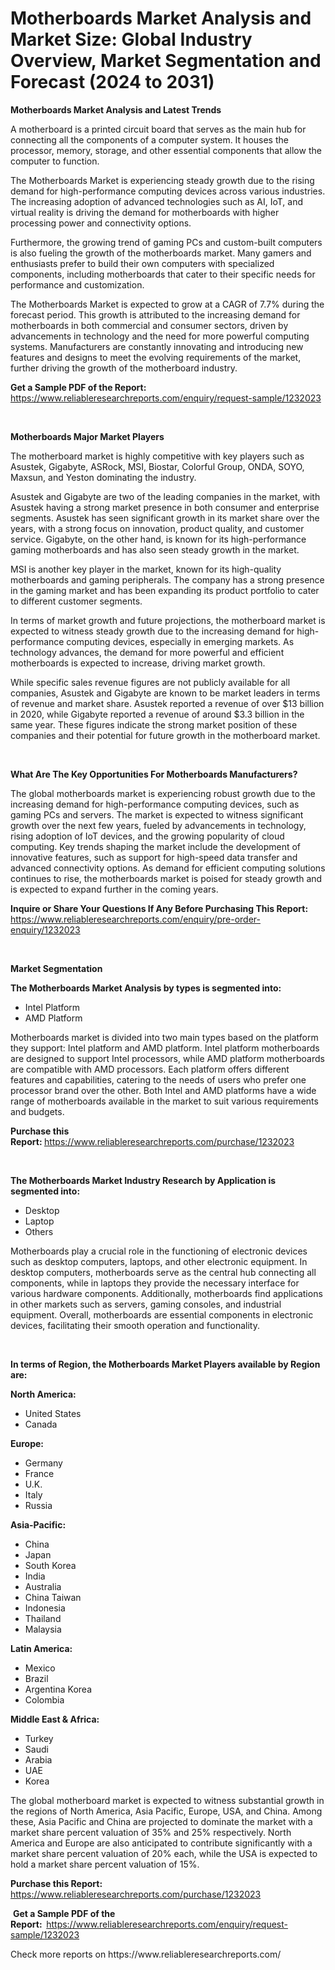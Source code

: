 <p><h1>Motherboards Market Analysis and Market Size: Global Industry Overview, Market Segmentation and Forecast (2024 to 2031)</h1></p><p><strong>Motherboards Market Analysis and Latest Trends</strong></p>
<p><p>A motherboard is a printed circuit board that serves as the main hub for connecting all the components of a computer system. It houses the processor, memory, storage, and other essential components that allow the computer to function.</p><p>The Motherboards Market is experiencing steady growth due to the rising demand for high-performance computing devices across various industries. The increasing adoption of advanced technologies such as AI, IoT, and virtual reality is driving the demand for motherboards with higher processing power and connectivity options.</p><p>Furthermore, the growing trend of gaming PCs and custom-built computers is also fueling the growth of the motherboards market. Many gamers and enthusiasts prefer to build their own computers with specialized components, including motherboards that cater to their specific needs for performance and customization.</p><p>The Motherboards Market is expected to grow at a CAGR of 7.7% during the forecast period. This growth is attributed to the increasing demand for motherboards in both commercial and consumer sectors, driven by advancements in technology and the need for more powerful computing systems. Manufacturers are constantly innovating and introducing new features and designs to meet the evolving requirements of the market, further driving the growth of the motherboard industry.</p></p>
<p><strong>Get a Sample PDF of the Report:&nbsp;</strong> <a href="https://www.reliableresearchreports.com/enquiry/request-sample/1232023">https://www.reliableresearchreports.com/enquiry/request-sample/1232023</a></p>
<p>&nbsp;</p>
<p><strong>Motherboards Major Market Players</strong></p>
<p><p>The motherboard market is highly competitive with key players such as Asustek, Gigabyte, ASRock, MSI, Biostar, Colorful Group, ONDA, SOYO, Maxsun, and Yeston dominating the industry. </p><p>Asustek and Gigabyte are two of the leading companies in the market, with Asustek having a strong market presence in both consumer and enterprise segments. Asustek has seen significant growth in its market share over the years, with a strong focus on innovation, product quality, and customer service. Gigabyte, on the other hand, is known for its high-performance gaming motherboards and has also seen steady growth in the market.</p><p>MSI is another key player in the market, known for its high-quality motherboards and gaming peripherals. The company has a strong presence in the gaming market and has been expanding its product portfolio to cater to different customer segments.</p><p>In terms of market growth and future projections, the motherboard market is expected to witness steady growth due to the increasing demand for high-performance computing devices, especially in emerging markets. As technology advances, the demand for more powerful and efficient motherboards is expected to increase, driving market growth.</p><p>While specific sales revenue figures are not publicly available for all companies, Asustek and Gigabyte are known to be market leaders in terms of revenue and market share. Asustek reported a revenue of over $13 billion in 2020, while Gigabyte reported a revenue of around $3.3 billion in the same year. These figures indicate the strong market position of these companies and their potential for future growth in the motherboard market.</p></p>
<p>&nbsp;</p>
<p><strong>What Are The Key Opportunities For Motherboards Manufacturers?</strong></p>
<p><p>The global motherboards market is experiencing robust growth due to the increasing demand for high-performance computing devices, such as gaming PCs and servers. The market is expected to witness significant growth over the next few years, fueled by advancements in technology, rising adoption of IoT devices, and the growing popularity of cloud computing. Key trends shaping the market include the development of innovative features, such as support for high-speed data transfer and advanced connectivity options. As demand for efficient computing solutions continues to rise, the motherboards market is poised for steady growth and is expected to expand further in the coming years.</p></p>
<p><strong>Inquire or Share Your Questions If Any Before Purchasing This Report:</strong> <a href="https://www.reliableresearchreports.com/enquiry/pre-order-enquiry/1232023">https://www.reliableresearchreports.com/enquiry/pre-order-enquiry/1232023</a></p>
<p>&nbsp;</p>
<p><strong>Market Segmentation</strong></p>
<p><strong>The Motherboards Market Analysis by types is segmented into:</strong></p>
<p><ul><li>Intel Platform</li><li>AMD Platform</li></ul></p>
<p><p>Motherboards market is divided into two main types based on the platform they support: Intel platform and AMD platform. Intel platform motherboards are designed to support Intel processors, while AMD platform motherboards are compatible with AMD processors. Each platform offers different features and capabilities, catering to the needs of users who prefer one processor brand over the other. Both Intel and AMD platforms have a wide range of motherboards available in the market to suit various requirements and budgets.</p></p>
<p><strong>Purchase this Report:&nbsp;</strong><a href="https://www.reliableresearchreports.com/purchase/1232023">https://www.reliableresearchreports.com/purchase/1232023</a></p>
<p>&nbsp;</p>
<p><strong>The Motherboards Market Industry Research by Application is segmented into:</strong></p>
<p><ul><li>Desktop</li><li>Laptop</li><li>Others</li></ul></p>
<p><p>Motherboards play a crucial role in the functioning of electronic devices such as desktop computers, laptops, and other electronic equipment. In desktop computers, motherboards serve as the central hub connecting all components, while in laptops they provide the necessary interface for various hardware components. Additionally, motherboards find applications in other markets such as servers, gaming consoles, and industrial equipment. Overall, motherboards are essential components in electronic devices, facilitating their smooth operation and functionality.</p></p>
<p>&nbsp;</p>
<p><strong>In terms of Region, the Motherboards Market Players available by Region are:</strong></p>
<p>
    <p> <strong> North America: </strong>
        <ul>
            <li>United States</li>
            <li>Canada</li>
        </ul>
        </p> 
    <p> <strong> Europe: </strong>
        <ul>
            <li>Germany</li>
            <li>France</li>
            <li>U.K.</li>
            <li>Italy</li>
            <li>Russia</li>
        </ul>
        </p> 
    <p> <strong> Asia-Pacific: </strong>
        <ul>
            <li>China</li>
            <li>Japan</li>
            <li>South Korea</li>
            <li>India</li>
            <li>Australia</li>
            <li>China Taiwan</li>
            <li>Indonesia</li>
            <li>Thailand</li>
            <li>Malaysia</li>
        </ul>
        </p> 
    <p> <strong> Latin America: </strong>
        <ul>
            <li>Mexico</li>
            <li>Brazil</li>
            <li>Argentina Korea</li>
            <li>Colombia</li>
        </ul>
        </p> 
    <p> <strong> Middle East & Africa: </strong>
        <ul>
            <li>Turkey</li>
            <li>Saudi</li>
            <li>Arabia</li>
            <li>UAE</li>
            <li>Korea</li>
        </ul>
    </p>
    </p>
<p><p>The global motherboard market is expected to witness substantial growth in the regions of North America, Asia Pacific, Europe, USA, and China. Among these, Asia Pacific and China are projected to dominate the market with a market share percent valuation of 35% and 25% respectively. North America and Europe are also anticipated to contribute significantly with a market share percent valuation of 20% each, while the USA is expected to hold a market share percent valuation of 15%.</p></p>
<p><strong>Purchase this Report: </strong><a href="https://www.reliableresearchreports.com/purchase/1232023">https://www.reliableresearchreports.com/purchase/1232023</a></p>
<p>&nbsp;<strong>Get a Sample PDF of the Report:&nbsp;&nbsp;</strong><a href="https://www.reliableresearchreports.com/enquiry/request-sample/1232023">https://www.reliableresearchreports.com/enquiry/request-sample/1232023</a></p>
<p><strong></strong></p>
<p>Check more reports on https://www.reliableresearchreports.com/</p>
